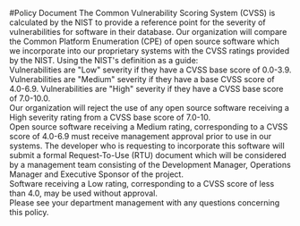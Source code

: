 #Policy Document
The Common Vulnerability Scoring System (CVSS) is calculated by the NIST to provide a reference point for the severity of vulnerabilities for software in their database. Our organization will compare the Common Platform Enumeration (CPE) of open source software which we incorporate into our proprietary systems with the CVSS ratings provided by the NIST. Using the NIST's definition as a guide:<br/>
Vulnerabilities are "Low" severity if they have a CVSS base score of 0.0-3.9.
Vulnerabilities are "Medium" severity if they have a base CVSS score of 4.0-6.9.
Vulnerabilities are "High" severity if they have a CVSS base score of 7.0-10.0.<br/>
Our organization will reject the use of any open source software receiving a High severity rating from a CVSS base score of 7.0-10.<br/>
Open source software receiving a Medium rating, corresponding to a CVSS score of 4.0-6.9 must receive management approval prior to use in our systems. The developer who is requesting to incorporate this software will submit a formal Request-To-Use (RTU) document which will be considered by a management team consisting of the Development Manager, Operations Manager and Executive Sponsor of the project.<br/>
Software receiving a Low rating, corresponding to a CVSS score of less than 4.0, may be used without approval.<br/>
Please see your department management with any questions concerning this policy.
